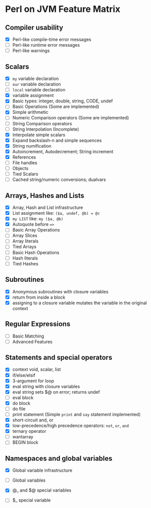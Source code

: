 # Perl on JVM Feature Matrix

## Compiler usability
- [x] Perl-like compile-time error messages
- [ ] Perl-like runtime error messages
- [ ] Perl-like warnings

## Scalars
- [x] `my` variable declaration
- [ ] `our` variable declaration
- [ ] `local` variable declaration
- [x] variable assignment
- [x] Basic types: integer, double, string, CODE, undef
- [ ] Basic Operations (Some are implemented)
- [x] Simple arithmetic
- [ ] Numeric Comparison operators (Some are implemented)
- [ ] String Comparison operators
- [ ] String Interpolation (Incomplete)
- [x] Interpolate simple scalars
- [x] Expand backslash-n and simple sequences
- [x] String numification
- [x] Autoincrement, Autodecrement; String increment
- [x] References
- [ ] File handles
- [ ] Objects
- [ ] Tied Scalars
- [ ] Cached string/numeric conversions; dualvars

## Arrays, Hashes and Lists
- [x] Array, Hash and List infrastructure
- [x] List assignment like: `($a, undef, @b) = @c`
- [x] `my LIST` like: `my ($a, @b)`
- [x] Autoquote before `=>`
- [ ] Basic Array Operations
- [ ] Array Slices
- [ ] Array literals
- [ ] Tied Arrays
- [ ] Basic Hash Operations
- [ ] Hash literals
- [ ] Tied Hashes

## Subroutines
- [x] Anonymous subroutines with closure variables
- [x] return from inside a block
- [x] assigning to a closure variable mutates the variable in the original context

## Regular Expressions
- [ ] Basic Matching
- [ ] Advanced Features

## Statements and special operators
- [x] context void, scalar, list
- [x] if/else/elsif
- [x] 3-argument for loop
- [x] eval string with closure variables
- [x] eval string sets $@ on error; returns undef
- [ ] eval block
- [x] do block
- [ ] do file
- [ ] print statement (Simple `print` and `say` statement implemented)
- [x] short-circuit and, or
- [x] low-precedence/high precedence operators: `not`, `or`, `and`
- [x] ternary operator
- [ ] wantarray
- [ ] BEGIN block

## Namespaces and global variables
- [x] Global variable infrastructure
- [ ] Global variables
- [x] @_ and $@ special variables
- [ ] $_ special variable

